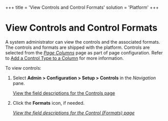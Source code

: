 +++
title = 'View Controls and Control Formats'
solution = 'Platform'
+++

# View Controls and Control Formats

A system administrator can view the controls and the associated formats.
The controls and formats are shipped with the platform. Controls are
selected from the *[Page
Columns](../Sys_Admin/Page_Desc/Page_Columns_H.htm)* page as part of
page configuration. Refer to [Add a Control Type to a
Column](Add%20a%20Control%20Type%20to%20a%20Column.htm) for more
information.

To view controls:

1.  Select **Admin \> Configuration \> Setup \> Controls** in the
    *Navigation* pane.
    
    [View the field descriptions for the Controls
    page](../Sys_Admin/Page_Desc/Controls.htm)

2.  Click the **Formats** icon, if needed.
    
    *[View the field descriptions for the Control (Formats)
    page](../Sys_Admin/Page_Desc/Control_Formats.htm)*
